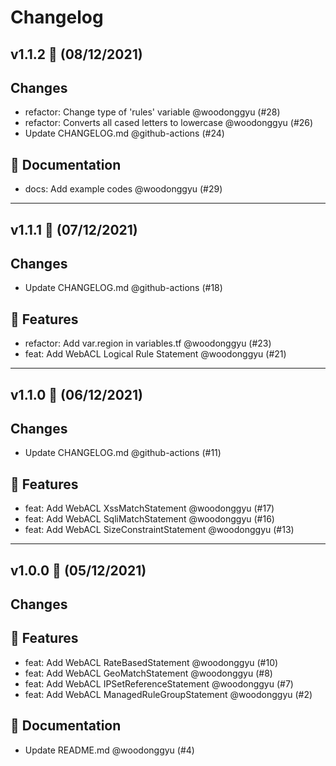 # Changelog

## v1.1.2 🌈 (08/12/2021)
## Changes

- refactor: Change type of 'rules' variable @woodonggyu (#28)
- refactor: Converts all cased letters to lowercase @woodonggyu (#26)
- Update CHANGELOG.md @github-actions (#24)

## 📝 Documentation

- docs: Add example codes @woodonggyu (#29)

---

## v1.1.1 🌈 (07/12/2021)
## Changes

- Update CHANGELOG.md @github-actions (#18)

## 🚀 Features

- refactor: Add var.region in variables.tf @woodonggyu (#23)
- feat: Add WebACL Logical Rule Statement @woodonggyu (#21)

---

## v1.1.0 🌈 (06/12/2021)
## Changes

- Update CHANGELOG.md @github-actions (#11)

## 🚀 Features

- feat: Add WebACL XssMatchStatement @woodonggyu (#17)
- feat: Add WebACL SqliMatchStatement @woodonggyu (#16)
- feat: Add WebACL SizeConstraintStatement @woodonggyu (#13)

---

## v1.0.0 🌈 (05/12/2021)
## Changes

## 🚀 Features

- feat: Add WebACL RateBasedStatement @woodonggyu (#10)
- feat: Add WebACL GeoMatchStatement @woodonggyu (#8)
- feat: Add WebACL IPSetReferenceStatement @woodonggyu (#7)
- feat: Add WebACL ManagedRuleGroupStatement @woodonggyu (#2)

## 📝 Documentation

- Update README.md @woodonggyu (#4)
